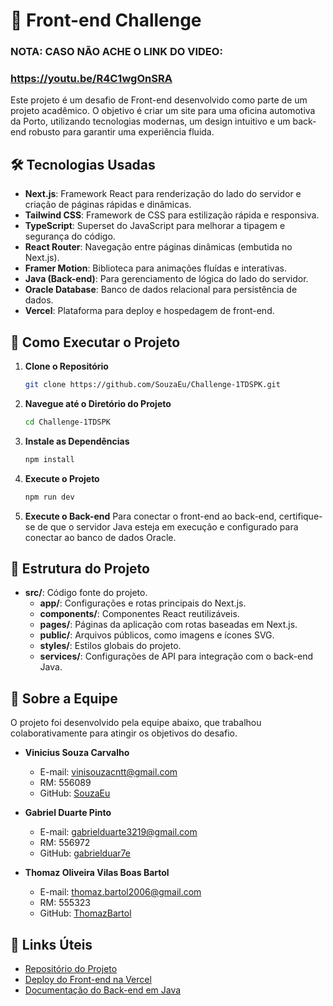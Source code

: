 # 🚀 Front-end Challenge
### NOTA: CASO NÃO ACHE O LINK DO VIDEO:
### https://youtu.be/R4C1wgOnSRA
Este projeto é um desafio de Front-end desenvolvido como parte de um projeto acadêmico. O objetivo é criar um site para uma oficina automotiva da Porto, utilizando tecnologias modernas, um design intuitivo e um back-end robusto para garantir uma experiência fluida.

## 🛠 Tecnologias Usadas

- **Next.js**: Framework React para renderização do lado do servidor e criação de páginas rápidas e dinâmicas.
- **Tailwind CSS**: Framework de CSS para estilização rápida e responsiva.
- **TypeScript**: Superset do JavaScript para melhorar a tipagem e segurança do código.
- **React Router**: Navegação entre páginas dinâmicas (embutida no Next.js).
- **Framer Motion**: Biblioteca para animações fluídas e interativas.
- **Java (Back-end)**: Para gerenciamento de lógica do lado do servidor.
- **Oracle Database**: Banco de dados relacional para persistência de dados.
- **Vercel**: Plataforma para deploy e hospedagem de front-end.

## 🚀 Como Executar o Projeto

1. **Clone o Repositório**
   ```bash
   git clone https://github.com/SouzaEu/Challenge-1TDSPK.git
   

2. **Navegue até o Diretório do Projeto**
   ```bash
   cd Challenge-1TDSPK
   

3. **Instale as Dependências**
   ```bash
   npm install
   

4. **Execute o Projeto**
   ```bash
   npm run dev
   

5. **Execute o Back-end**
   Para conectar o front-end ao back-end, certifique-se de que o servidor Java esteja em execução e configurado para conectar ao banco de dados Oracle.

## 📂 Estrutura do Projeto

- **src/**: Código fonte do projeto.
  - **app/**: Configurações e rotas principais do Next.js.
  - **components/**: Componentes React reutilizáveis.
  - **pages/**: Páginas da aplicação com rotas baseadas em Next.js.
  - **public/**: Arquivos públicos, como imagens e ícones SVG.
  - **styles/**: Estilos globais do projeto.
  - **services/**: Configurações de API para integração com o back-end Java.

## 👥 Sobre a Equipe

O projeto foi desenvolvido pela equipe abaixo, que trabalhou colaborativamente para atingir os objetivos do desafio.

- **Vinicius Souza Carvalho**
  - E-mail: vinisouzacntt@gmail.com
  - RM: 556089
  - GitHub: [SouzaEu](https://github.com/SouzaEu)

- **Gabriel Duarte Pinto**
  - E-mail: gabrielduarte3219@gmail.com
  - RM: 556972
  - GitHub: [gabrielduar7e](https://github.com/gabrielduar7e)

- **Thomaz Oliveira Vilas Boas Bartol**
  - E-mail: thomaz.bartol2006@gmail.com
  - RM: 555323
  - GitHub: [ThomazBartol](https://github.com/ThomazBartol)

## 🔗 Links Úteis

- [Repositório do Projeto](https://github.com/SouzaEu/Challenge-1TDSPK)
- [Deploy do Front-end na Vercel](https://vercel.com/)
- [Documentação do Back-end em Java](https://github.com/SouzaEu/CHALLENGE-1TDSPK-JAVA-2024)
